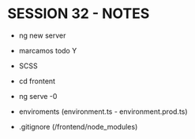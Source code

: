 # SESSION 32 - NOTES

- ng new server
- marcamos todo Y
- SCSS

- cd frontent
- ng serve -0

- enviroments (environment.ts - environment.prod.ts)

- .gitignore (/frontend/node_modules)
